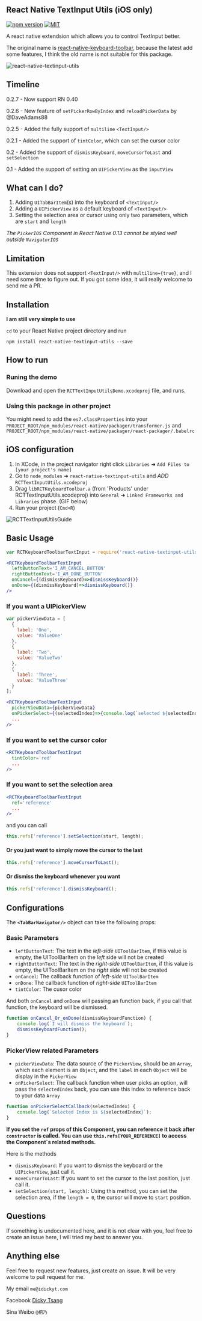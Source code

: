 ## React Native TextInput Utils (iOS only)
[![npm version](https://badge.fury.io/js/react-native-textinput-utils.svg)](https://badge.fury.io/js/react-native-textinput-utils)
[![MIT](https://img.shields.io/dub/l/vibe-d.svg)]()

A react native extendsion which allows you to control TextInput better.

The original name is [react-native-keyboard-toolbar](http://github.com/DickyT/react-native-keyboard-toolbar), because the latest add some features, I think the old name is not suitable for this package.

![react-native-textinput-utils](https://cloud.githubusercontent.com/assets/4535844/11055687/f2652524-874f-11e5-96f0-333c6bc4ba1c.gif)

## Timeline
0.2.7 - Now support RN 0.40

0.2.6 - New feature of `setPickerRowByIndex` and `reloadPickerData` by @DaveAdams88

0.2.5 - Added the fully support of `multiline` `<TextInput/>`

0.2.1 - Added the support of `tintColor`, which can set the cursor color

0.2 - Added the support of `dismissKeyboard`, `moveCursorToLast` and `setSelection`

0.1 - Added the support of setting an `UIPickerView` as the `inputView`


## What can I do?

1. Adding `UITabBarItem`(s) into the keyboard of `<TextInput/>`
2. Adding a `UIPickerView` as a default keyboard of `<TextInput/>`
3. Setting the selection area or cursor using only two parameters, which are `start` and `length`

*The `PickerIOS` Component in React Native 0.13 cannot be styled well outside `NavigatorIOS`*


## Limitation
This extension does not support `<TextInput/>` with `multiline={true}`, and I need some time to figure out. If you got some idea, it will really welcome to send me a PR.

## Installation

__I am still very simple to use__

```cd``` to your React Native project directory and run

```npm install react-native-textinput-utils --save```

## How to run

### Runing the demo
Download and open the `RCTTextInputUtilsDemo.xcodeproj` file, and runs.

### Using this package in other project
You might need to add the `es7.classProperties` into your `PROJECT_ROOT/npm_modules/react-native/packager/transformer.js` and `PROJECT_ROOT/npm_modules/react-native/packager/react-packager/.babelrc`

## iOS configuration

1. In XCode, in the project navigator right click `Libraries` ➜ `Add Files to [your project's name]`
2. Go to `node_modules` ➜ `react-native-textinput-utils` and *ADD* `RCTTextInputUtils.xcodeproj` 
3. Drag `libRCTKeyboardToolbar.a` (from 'Products' under RCTTextInputUtils.xcodeproj) into `General` ➜ `Linked Frameworks and Libraries` phase. (GIF below)
5. Run your project (`Cmd+R`)

![RCTTextInputUtilsGuide](https://cloud.githubusercontent.com/assets/4535844/11019656/9ff660dc-85d8-11e5-9823-b4437f498a77.gif)

## Basic Usage
```jsx
var RCTKeyboardToolbarTextInput = require('react-native-textinput-utils');
```

```jsx
<RCTKeyboardToolbarTextInput
  leftButtonText='I_AM_CANCEL_BUTTON'
  rightButtonText='I_AM_DONE_BUTTON'
  onCancel={(dismissKeyboard)=>dismissKeyboard()}
  onDone={(dismissKeyboard)=>dismissKeyboard()}
/>
```

### If you want a UIPickerView
```jsx
var pickerViewData = [
  {
    label: 'One',
    value: 'ValueOne'
  },
  {
    label: 'Two',
    value: 'ValueTwo'
  },
  {
    label: 'Three',
    value: 'ValueThree'
  }
];
```
```jsx
<RCTKeyboardToolbarTextInput
  pickerViewData={pickerViewData}
  onPickerSelect={(selectedIndex)=>{console.log(`selected ${selectedIndex}`)}}
  ...
/>
```

### If you want to set the cursor color
```jsx
<RCTKeyboardToolbarTextInput
  tintColor='red'
  ...
/>
```

### If you want to set the selection area
```jsx
<RCTKeyboardToolbarTextInput
  ref='reference'
  ...
/>
```
and you can call
```jsx
this.refs['reference'].setSelection(start, length);
```

#### Or you just want to simply move the cursor to the last
```jsx
this.refs['reference'].moveCursorToLast();
```

#### Or dismiss the keyboard whenever you want
```jsx
this.refs['reference'].dismissKeyboard();
```

## Configurations
The **`<TabBarNavigator/>`** object can take the following props:

### Basic Parameters
- `leftButtonText`: The text in the *left-side* `UIToolBarItem`, if this value is empty, the UIToolBarItem on the *left* side will not be created
- `rightButtonText`: The text in the *right-side* `UIToolBarItem`, if this value is empty, the UIToolBarItem on the *right* side will not be created
- `onCancel`: The callback function of *left-side* `UIToolBarItem`
- `onDone`: The callback function of *right-side* `UIToolBarItem`
- `tintColor`: The cusor color

And both `onCancel` and `onDone` will passing an function back, if you call that function, the keyboard will be dismissed.

```jsx
function onCancel_Or_onDone(dismissKeyboardFunction) {
    console.log(`I will dismiss the keyboard`);
    dismissKeyboardFunction();
}
```

### PickerView related Parameters
- `pickerViewData`: The data source of the `PickerView`, should be an `Array`, which each element is an `Object`, and the `label` in each `Object` will be display in the `PickerView`
- `onPickerSelect`: The callback function when user picks an option, will pass the `selectedIndex` back, you can use this index to reference back to your data `Array`

```jsx
function onPickerSelectCallback(selectedIndex) {
    console.log(`Selected Index is ${selectedIndex}`);
}
```

__If you set the `ref` props of this Component, you can reference it back after `constructor` is called. You can use `this.refs[YOUR_REFERENCE]` to access the Component`s related methods.__

Here is the methods
- `dismissKeyboard`: If you want to dismiss the keyboard or the `UIPickerView`, just call it.
- `moveCursorToLast`: If you want to set the cursor to the last position, just call it.
- `setSelection(start, length)`: Using this method, you can set the selection area, if the `length = 0`, the cursor will move to `start` position.

Questions
--------------
If something is undocumented here, and it is not clear with you, feel free to create an issue here, I will tried my best to answer you.

Anything else
--------------
Feel free to request new features, just create an issue.
It will be very welcome to pull request for me.

My email ```me@idickyt.com```

Facebook [Dicky Tsang](https://www.facebook.com/idickytsang)

Sina Weibo ```@桐乃```
